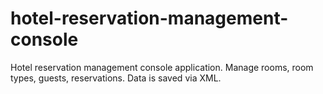 # hotel-reservation-management-console
Hotel reservation management console application. Manage rooms, room types, guests, reservations. Data is saved via XML.
